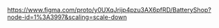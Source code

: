 https://www.figma.com/proto/y0UXqJrijp4pzu3AX6pfRD/BatteryShop?node-id=1%3A3997&scaling=scale-down

